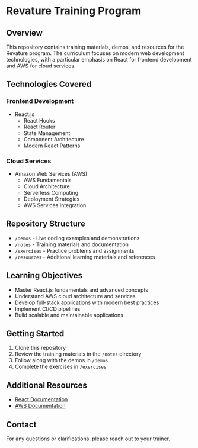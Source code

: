 # Revature Training Program

## Overview

This repository contains training materials, demos, and resources for the Revature program. The curriculum focuses on modern web development technologies, with a particular emphasis on React for frontend development and AWS for cloud services.

## Technologies Covered

### Frontend Development

- React.js
  - React Hooks
  - React Router
  - State Management
  - Component Architecture
  - Modern React Patterns

### Cloud Services

- Amazon Web Services (AWS)
  - AWS Fundamentals
  - Cloud Architecture
  - Serverless Computing
  - Deployment Strategies
  - AWS Services Integration

## Repository Structure

- `/demos` - Live coding examples and demonstrations
- `/notes` - Training materials and documentation
- `/exercises` - Practice problems and assignments
- `/resources` - Additional learning materials and references

## Learning Objectives

- Master React.js fundamentals and advanced concepts
- Understand AWS cloud architecture and services
- Develop full-stack applications with modern best practices
- Implement CI/CD pipelines
- Build scalable and maintainable applications

## Getting Started

1. Clone this repository
2. Review the training materials in the `/notes` directory
3. Follow along with the demos in `/demos`
4. Complete the exercises in `/exercises`

## Additional Resources

- [React Documentation](https://reactjs.org/docs/getting-started.html)
- [AWS Documentation](https://docs.aws.amazon.com/)

## Contact

For any questions or clarifications, please reach out to your trainer.
